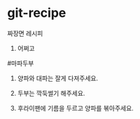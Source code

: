 # git-recipe

짜장면 레시피
1. 어쩌고

#마파두부

1. 양파와 대파는 잘게 다져주세요.

2. 두부는 깍둑썰기 해주세요. 

3. 후라이팬에 기름을 두르고 양파를 볶아주세요.
